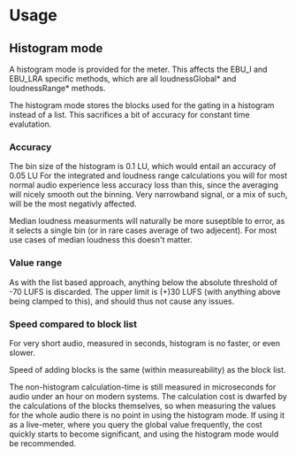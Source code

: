 # Usage
## Histogram mode
A histogram mode is provided for the meter. This affects the EBU_I and EBU_LRA specific methods, which are all loudnessGlobal* and loudnessRange* methods.

The histogram mode stores the blocks used for the gating in a histogram instead of a list. This sacrifices a bit of accuracy for constant time evalutation.

### Accuracy
The bin size of the histogram is 0.1 LU, which would entail an accuracy of 0.05 LU For the integrated and loudness range calculations you will for most normal audio experience less accuracy loss
than this, since the averaging will nicely smooth out the binning. Very narrowband signal, or a mix of such, will be the most negativly affected.

Median loudness measurments will naturally be more suseptible to error, as it selects a single bin (or in rare cases average of two adjecent).
For most use cases of median loudness this doesn't matter.

### Value range
As with the list based approach, anything below the absolute threshold of -70 LUFS is discarded.
The upper limit is (+)30 LUFS (with anything above being clamped to this), and should thus not cause any issues.

### Speed compared to block list
For very short audio, measured in seconds, histogram is no faster, or even slower.

Speed of adding blocks is the same (within measureability) as the block list.

The non-histogram calculation-time is still measured in microseconds for audio under an hour on modern systems.
The calculation cost is dwarfed by the calculations of the blocks themselves, so when measuring the values
for the whole audio there is no point in using the histogram mode.
If using it as a live-meter, where you query the global value frequently, the cost quickly starts
to become significant, and using the histogram mode would be recommended.
